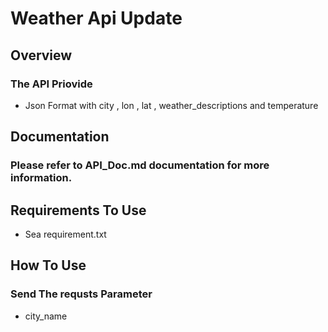 # Weather Api Update

## Overview
### The API Priovide  
- Json Format with city , lon , lat , weather_descriptions and temperature


## Documentation
### Please refer to API_Doc.md documentation for more information.


## Requirements To Use
- Sea requirement.txt


## How To Use 
### Send The requsts Parameter
- city_name

